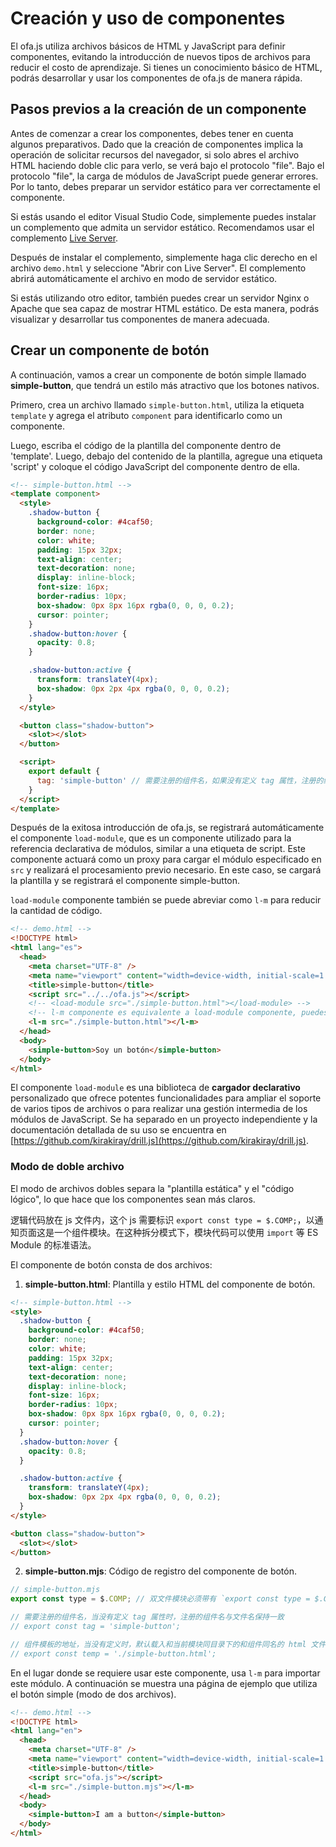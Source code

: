 # Creación y uso de componentes

El ofa.js utiliza archivos básicos de HTML y JavaScript para definir componentes, evitando la introducción de nuevos tipos de archivos para reducir el costo de aprendizaje. Si tienes un conocimiento básico de HTML, podrás desarrollar y usar los componentes de ofa.js de manera rápida.

## Pasos previos a la creación de un componente

Antes de comenzar a crear los componentes, debes tener en cuenta algunos preparativos. Dado que la creación de componentes implica la operación de solicitar recursos del navegador, si solo abres el archivo HTML haciendo doble clic para verlo, se verá bajo el protocolo "file". Bajo el protocolo "file", la carga de módulos de JavaScript puede generar errores. Por lo tanto, debes preparar un servidor estático para ver correctamente el componente.

Si estás usando el editor Visual Studio Code, simplemente puedes instalar un complemento que admita un servidor estático. Recomendamos usar el complemento [Live Server](https://marketplace.visualstudio.com/items?itemName=ritwickdey.LiveServer).

Después de instalar el complemento, simplemente haga clic derecho en el archivo `demo.html` y seleccione "Abrir con Live Server". El complemento abrirá automáticamente el archivo en modo de servidor estático.

Si estás utilizando otro editor, también puedes crear un servidor Nginx o Apache que sea capaz de mostrar HTML estático. De esta manera, podrás visualizar y desarrollar tus componentes de manera adecuada.

## Crear un componente de botón

A continuación, vamos a crear un componente de botón simple llamado **simple-button**, que tendrá un estilo más atractivo que los botones nativos.

Primero, crea un archivo llamado `simple-button.html`, utiliza la etiqueta `template` y agrega el atributo `component` para identificarlo como un componente.

Luego, escriba el código de la plantilla del componente dentro de 'template'. Luego, debajo del contenido de la plantilla, agregue una etiqueta 'script' y coloque el código JavaScript del componente dentro de ella.

```html
<!-- simple-button.html -->
<template component>
  <style>
    .shadow-button {
      background-color: #4caf50;
      border: none;
      color: white;
      padding: 15px 32px;
      text-align: center;
      text-decoration: none;
      display: inline-block;
      font-size: 16px;
      border-radius: 10px;
      box-shadow: 0px 8px 16px rgba(0, 0, 0, 0.2);
      cursor: pointer;
    }
    .shadow-button:hover {
      opacity: 0.8;
    }

    .shadow-button:active {
      transform: translateY(4px);
      box-shadow: 0px 2px 4px rgba(0, 0, 0, 0.2);
    }
  </style>

  <button class="shadow-button">
    <slot></slot>
  </button>

  <script>
    export default {
      tag: 'simple-button' // 需要注册的组件名，如果没有定义 tag 属性，注册的组件名与文件名保持一致
    }
  </script>
</template>
```

Después de la exitosa introducción de ofa.js, se registrará automáticamente el componente `load-module`, que es un componente utilizado para la referencia declarativa de módulos, similar a una etiqueta de script. Este componente actuará como un proxy para cargar el módulo especificado en `src` y realizará el procesamiento previo necesario. En este caso, se cargará la plantilla y se registrará el componente simple-button.

`load-module` componente también se puede abreviar como `l-m` para reducir la cantidad de código.

```html
<!-- demo.html -->
<!DOCTYPE html>
<html lang="es">
  <head>
    <meta charset="UTF-8" />
    <meta name="viewport" content="width=device-width, initial-scale=1.0" />
    <title>simple-button</title>
    <script src="../../ofa.js"></script>
    <!-- <load-module src="./simple-button.html"></load-module> -->
    <!-- l-m componente es equivalente a load-module componente, puedes escribir menos código -->
    <l-m src="./simple-button.html"></l-m>
  </head>
  <body>
    <simple-button>Soy un botón</simple-button>
  </body>
</html>
```

El componente `load-module` es una biblioteca de **cargador declarativo** personalizado que ofrece potentes funcionalidades para ampliar el soporte de varios tipos de archivos o para realizar una gestión intermedia de los módulos de JavaScript. Se ha separado en un proyecto independiente y la documentación detallada de su uso se encuentra en [https://github.com/kirakiray/drill.js](https://github.com/kirakiray/drill.js).

### Modo de doble archivo

El modo de archivos dobles separa la "plantilla estática" y el "código lógico", lo que hace que los componentes sean más claros.

逻辑代码放在 js 文件内，这个 js 需要标识 `export const type = $.COMP;`，以通知页面这是一个组件模块。在这种拆分模式下，模块代码可以使用 `import` 等 ES Module 的标准语法。

El componente de botón consta de dos archivos:

1. **simple-button.html**: Plantilla y estilo HTML del componente de botón.

```html
<!-- simple-button.html -->
<style>
  .shadow-button {
    background-color: #4caf50;
    border: none;
    color: white;
    padding: 15px 32px;
    text-align: center;
    text-decoration: none;
    display: inline-block;
    font-size: 16px;
    border-radius: 10px;
    box-shadow: 0px 8px 16px rgba(0, 0, 0, 0.2);
    cursor: pointer;
  }
  .shadow-button:hover {
    opacity: 0.8;
  }

  .shadow-button:active {
    transform: translateY(4px);
    box-shadow: 0px 2px 4px rgba(0, 0, 0, 0.2);
  }
</style>

<button class="shadow-button">
  <slot></slot>
</button>
```

2. **simple-button.mjs**: Código de registro del componente de botón.

```javascript
// simple-button.mjs
export const type = $.COMP; // 双文件模块必须带有 `export const type = $.COMP`

// 需要注册的组件名，当没有定义 tag 属性时，注册的组件名与文件名保持一致
// export const tag = 'simple-button';

// 组件模板的地址，当没有定义时，默认载入和当前模块同目录下的和组件同名的 html 文件
// export const temp = './simple-button.html';
```

En el lugar donde se requiere usar este componente, usa `l-m` para importar este módulo. A continuación se muestra una página de ejemplo que utiliza el botón simple (modo de dos archivos).

```html
<!-- demo.html -->
<!DOCTYPE html>
<html lang="en">
  <head>
    <meta charset="UTF-8" />
    <meta name="viewport" content="width=device-width, initial-scale=1.0" />
    <title>simple-button</title>
    <script src="ofa.js"></script>
    <l-m src="./simple-button.mjs"></l-m> 
  </head>
  <body>
    <simple-button>I am a button</simple-button>
  </body>
</html>
```